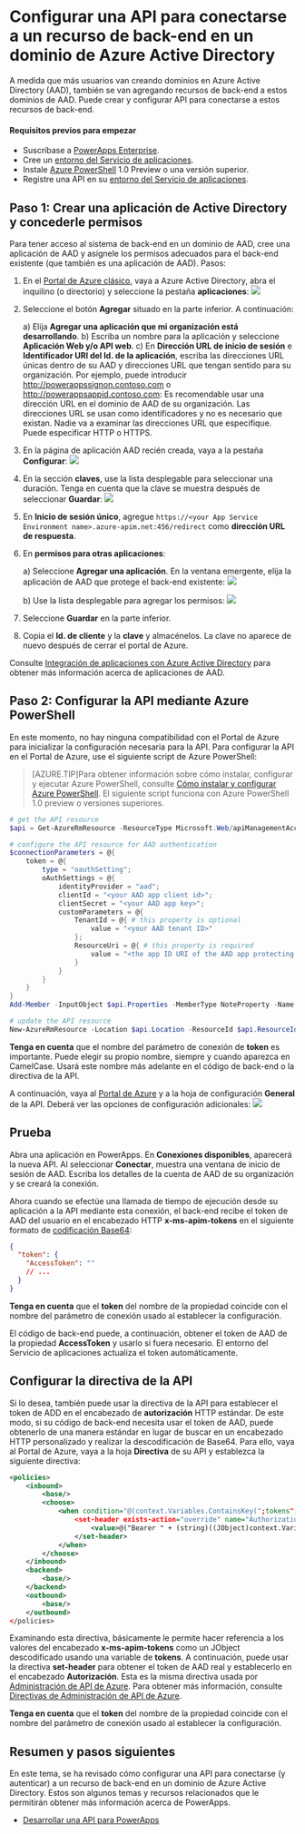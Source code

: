 <properties
	pageTitle="Configurar una API para conectarse al sistema back-end en un dominio de Azure Active Directory en PowerApps | Microsoft Azure"
	description="Configurar una API para conectarse a un sistema de back-end protegido por AAD en PowerApps"
	services=""
    suite="powerapps"
	documentationCenter="" 
	authors="MandiOhlinger"
	manager="dwrede"
	editor=""/>

<tags
   ms.service="powerapps"
   ms.devlang="na"
   ms.topic="article"
   ms.tgt_pltfrm="na"
   ms.workload="na" 
   ms.date="11/25/2015"
   ms.author="guayan"/>

# Configurar una API para conectarse a un recurso de back-end en un dominio de Azure Active Directory
A medida que más usuarios van creando dominios en Azure Active Directory (AAD), también se van agregando recursos de back-end a estos dominios de AAD. Puede crear y configurar API para conectarse a estos recursos de back-end.

#### Requisitos previos para empezar

- Suscríbase a [PowerApps Enterprise](powerapps-get-started-azure-portal.md).
- Cree un [entorno del Servicio de aplicaciones](powerapps-get-started-azure-portal.md).
- Instale [Azure PowerShell][11] 1.0 Preview o una versión superior.
- Registre una API en su [entorno del Servicio de aplicaciones](powerapps-register-api-hosted-in-app-service.md).

## Paso 1: Crear una aplicación de Active Directory y concederle permisos

Para tener acceso al sistema de back-end en un dominio de AAD, cree una aplicación de AAD y asígnele los permisos adecuados para el back-end existente (que también es una aplicación de AAD). Pasos:

1. En el [Portal de Azure clásico][13], vaya a Azure Active Directory, abra el inquilino (o directorio) y seleccione la pestaña **aplicaciones**: ![][14]
2. Seleccione el botón **Agregar** situado en la parte inferior. A continuación:  

	a) Elija **Agregar una aplicación que mi organización está desarrollando**. b) Escriba un nombre para la aplicación y seleccione **Aplicación Web y/o API web**. c) En **Dirección URL de inicio de sesión** e **Identificador URI del Id. de la aplicación**, escriba las direcciones URL únicas dentro de su AAD y direcciones URL que tengan sentido para su organización. Por ejemplo, puede introducir http://powerappssignon.contoso.com o http://powerappsappid.contoso.com: Es recomendable usar una dirección URL en el dominio de AAD de su organización. Las direcciones URL se usan como identificadores y no es necesario que existan. Nadie va a examinar las direcciones URL que especifique. Puede especificar HTTP o HTTPS.

3. En la página de aplicación AAD recién creada, vaya a la pestaña **Configurar**: ![][15]
4. En la sección **claves**, use la lista desplegable para seleccionar una duración. Tenga en cuenta que la clave se muestra después de seleccionar **Guardar**: ![][16]
5. En **Inicio de sesión único**, agregue ``https://<your App Service Environment name>.azure-apim.net:456/redirect`` como **dirección URL de respuesta**.
6. En **permisos para otras aplicaciones**:  

	a) Seleccione **Agregar una aplicación**. En la ventana emergente, elija la aplicación de AAD que protege el back-end existente: ![][17]

	b) Use la lista desplegable para agregar los permisos: ![][18]

7. Seleccione **Guardar** en la parte inferior.
8. Copia el **Id. de cliente** y la **clave** y almacénelos. La clave no aparece de nuevo después de cerrar el portal de Azure. 

Consulte [Integración de aplicaciones con Azure Active Directory](../active-directory-integrating-applications.md) para obtener más información acerca de aplicaciones de AAD.

## Paso 2: Configurar la API mediante Azure PowerShell

En este momento, no hay ninguna compatibilidad con el Portal de Azure para inicializar la configuración necesaria para la API. Para configurar la API en el Portal de Azure, use el siguiente script de Azure PowerShell:

> [AZURE.TIP]Para obtener información sobre cómo instalar, configurar y ejecutar Azure PowerShell, consulte [Cómo instalar y configurar Azure PowerShell][11]. El siguiente script funciona con Azure PowerShell 1.0 preview o versiones superiores.

```powershell
# get the API resource
$api = Get-AzureRmResource -ResourceType Microsoft.Web/apiManagementAccounts/apis -ResourceName <App Service Environment name>/<API name> -ResourceGroupName <resource group name>

# configure the API resource for AAD authentication
$connectionParameters = @{
    token = @{
        type = "oauthSetting";
        oAuthSettings = @{
            identityProvider = "aad";
            clientId = "<your AAD app client id>";
            clientSecret = "<your AAD app key>";
            customParameters = @{
                TenantId = @{ # this property is optional
                    value = "<your AAD tenant ID>"
                };
                ResourceUri = @{ # this property is required
                    value = "<the app ID URI of the AAD app protecting your backend>"
                }
            }
        }
    }
}
Add-Member -InputObject $api.Properties -MemberType NoteProperty -Name ConnectionParameters -Value $connectionParameters -Force

# update the API resource
New-AzureRmResource -Location $api.Location -ResourceId $api.ResourceId -Properties $api.Properties
```

**Tenga en cuenta** que el nombre del parámetro de conexión de **token** es importante. Puede elegir su propio nombre, siempre y cuando aparezca en CamelCase. Usará este nombre más adelante en el código de back-end o la directiva de la API.

A continuación, vaya al [Portal de Azure][19] y a la hoja de configuración **General** de la API. Deberá ver las opciones de configuración adicionales: ![][21]


## Prueba

Abra una aplicación en PowerApps. En **Conexiones disponibles**, aparecerá la nueva API. Al seleccionar **Conectar**, muestra una ventana de inicio de sesión de AAD. Escriba los detalles de la cuenta de AAD de su organización y se creará la conexión.

Ahora cuando se efectúe una llamada de tiempo de ejecución desde su aplicación a la API mediante esta conexión, el back-end recibe el token de AAD del usuario en el encabezado HTTP **x-ms-apim-tokens** en el siguiente formato de [codificación Base64][20]\:

```json
{
  "token": {
    "AccessToken": ""
    // ...
  }
}
```

**Tenga en cuenta** que el **token** del nombre de la propiedad coincide con el nombre del parámetro de conexión usado al establecer la configuración.

El código de back-end puede, a continuación, obtener el token de AAD de la propiedad **AccessToken** y usarlo si fuera necesario. El entorno del Servicio de aplicaciones actualiza el token automáticamente.

## Configurar la directiva de la API

Si lo desea, también puede usar la directiva de la API para establecer el token de ADD en el encabezado de **autorización** HTTP estándar. De este modo, si su código de back-end necesita usar el token de AAD, puede obtenerlo de una manera estándar en lugar de buscar en un encabezado HTTP personalizado y realizar la descodificación de Base64. Para ello, vaya al Portal de Azure, vaya a la hoja **Directiva** de su API y establezca la siguiente directiva:

```xml
<policies>
	<inbound>
		<base/>
		<choose>
			<when condition="@(context.Variables.ContainsKey(";tokens";) &amp;&amp; ((JObject)context.Variables[";tokens";])[";token";] != null &amp;&amp; !String.IsNullOrEmpty((string)((JObject)context.Variables[";tokens";])[";token";][";AccessToken";]))">
				<set-header exists-action="override" name="Authorization">
					<value>@("Bearer " + (string)((JObject)context.Variables["tokens"])[";token";]["AccessToken"])</value>
				</set-header>
			</when>
		</choose>
	</inbound>
	<backend>
		<base/>
	</backend>
	<outbound>
		<base/>
	</outbound>
</policies>
```

Examinando esta directiva, básicamente le permite hacer referencia a los valores del encabezado **x-ms-apim-tokens** como un JObject descodificado usando una variable de **tokens**. A continuación, puede usar la directiva **set-header** para obtener el token de AAD real y establecerlo en el encabezado **Autorización**. Esta es la misma directiva usada por [Administración de API de Azure](https://azure.microsoft.com/services/api-management/). Para obtener más información, consulte [Directivas de Administración de API de Azure](../api-management-howto-policies.md).

**Tenga en cuenta** que el **token** del nombre de la propiedad coincide con el nombre del parámetro de conexión usado al establecer la configuración.

## Resumen y pasos siguientes

En este tema, se ha revisado cómo configurar una API para conectarse (y autenticar) a un recurso de back-end en un dominio de Azure Active Directory. Estos son algunos temas y recursos relacionados que le permitirán obtener más información acerca de PowerApps.

- [Desarrollar una API para PowerApps](powerapps-develop-api.md)


<!--References-->
[11]: ../powershell-install-configure.md
[13]: https://manage.windowsazure.com
[14]: ./media/powerapps-configure-apis-aad/aad-applications-tab.png
[15]: ./media/powerapps-configure-apis-aad/aad-application-configure-tab.png
[16]: ./media/powerapps-configure-apis-aad/aad-application-configure-keys.png
[17]: ./media/powerapps-configure-apis-aad/aad-application-add-other-application.png
[18]: ./media/powerapps-configure-apis-aad/aad-application-add-permissions.png
[19]: https://portal.azure.com
[20]: https://tools.ietf.org/html/rfc4648
[21]: ./media/powerapps-configure-apis-aad/api-settings-aad.png

<!---HONumber=AcomDC_1203_2015-->